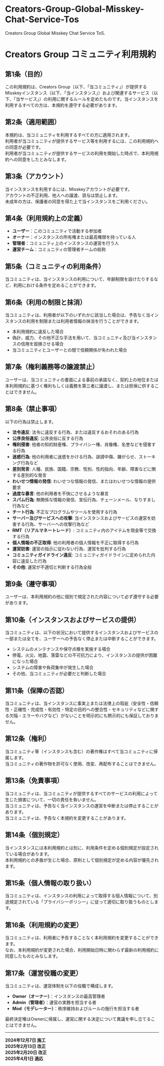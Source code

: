 # Creators-Group-Global-Misskey-Chat-Service-Tos
Creators Group Global Misskey Chat Service ToS.
# Creators Group コミュニティ利用規約

## 第1条（目的）
この利用規約は、Creators Group（以下、「当コミュニティ」）が提供するMisskeyインスタンス（以下、「当インスタンス」）および関連するサービス（以下、「当サービス」）の利用に関するルールを定めたものです。当インスタンスを利用するすべての方は、本規約を遵守する必要があります。

## 第2条（適用範囲）
本規約は、当コミュニティを利用するすべての方に適用されます。  
利用者が当コミュニティが提供するサービス等を利用するには、この利用規約への同意が必要です。  
利用者が当コミュニティが提供するサービスの利用を開始した時点で、本利用規約への同意をしたとみなします。

## 第3条（アカウント）
当インスタンスを利用するには、Misskeyアカウントが必要です。  
アカウントの不正利用、他人への譲渡、貸与は禁止します。  
未成年の方は、保護者の同意を得た上で当インスタンスをご利用ください。

## 第4条（利用規約上の定義）
- **ユーザー**：このコミュニティで活動する参加者  
- **オーナー**：インスタンスの所有権または最高権限を持っている人  
- **管理者**：コミュニティ上のインスタンスの運営を行う人  
- **運営チーム**：コミュニティの管理者チームの総称

## 第5条（コミュニティの利用条件）
当コミュニティは、当インスタンスの利用について、年齢制限を設けたりするなど、利用における条件を定めることができます。

## 第6条（利用の制限と抹消）
当コミュニティは、利用者が以下のいずれかに該当した場合は、予告なく当インスタンスの利用を制限または利用者情報の抹消を行うことができます。  
- 本利用規約に違反した場合  
- 偽計、威力、その他不正な手法を用いて、当コミュニティ及び当インスタンスの信用を毀損させる場合  
- 当コミュニティとユーザーとの間で信頼関係が失われた場合  

## 第7条（権利義務等の譲渡禁止）
ユーザーは、当コミュニティの書面による事前の承諾なく、契約上の地位または本利用規約に基づく権利もしくは義務を第三者に譲渡し、または担保に供することはできません。

## 第8条（禁止事項）
以下の行為は禁止します。  
- **法令違反**: 法令に違反する行為、または違反するおそれのある行為  
- **公序良俗違反**: 公序良俗に反する行為  
- **権利侵害**: 他者の知的財産権、プライバシー権、肖像権、名誉などを侵害する行為  
- **迷惑行為**: 他の利用者に迷惑をかける行為、誹謗中傷、嫌がらせ、ストーキング行為など  
- **差別発言**: 人種、民族、国籍、宗教、性別、性的指向、年齢、障害などに関する差別的な発言  
- **わいせつ情報の発信**: わいせつな情報の発信、またはわいせつな情報の提供要求  
- **過度な暴言**: 他の利用者を不快にさせるような暴言  
- **スパム行為**: 無関係な情報の発信、宣伝行為、チェーンメール、なりすまし行為など  
- **チート行為**: 不正なプログラムやツールを使用する行為  
- **サーバー及びサービスへの攻撃**: 当インスタンスおよびサービスの運営を妨害する行為、サーバーへの攻撃行為など  
- **RMT（リアルマネートレード）**: コミュニティ内のアイテムを現金等で交換する行為  
- **個人情報の不正取得**: 他の利用者の個人情報を不正に取得する行為  
- **運営妨害**: 運営の指示に従わない行為、運営を批判する行為  
- **コミュニティガイドライン違反**: コミュニティガイドラインに定められた内容に違反した行為  
- **その他**: 運営が不適切と判断する行為全般

## 第9条（遵守事項）
ユーザーは、本利用規約の他に個別で規定された内容について必ず遵守する必要があります。

## 第10条（インスタンスおよびサービスの提供）
当コミュニティは、以下の状況において提供するインスタンスおよびサービスの一部または全てを、ユーザーへの予告なく停止または中断することができます。  
- システムのメンテナンスや保守点検を実施する場合  
- 停電、火災、地震、落雷などの不可抗力により、インスタンスの提供が困難になった場合  
- システムの障害や負荷集中が発生した場合  
- その他、当コミュニティが必要だと判断した場合

## 第11条（保障の否認）
当コミュニティは、当インスタンスに事実上または法律上の瑕疵（安全性・信頼性・正確性・完成性・有効性・特定の目的への整合性・セキュリティなどに関する欠陥・エラーやバグなど）がないことを明示的にも黙示的にも保証しておりません。

## 第12条（権利）
当コミュニティ等（インスタンスも含む）の著作権はすべて当コミュニティに帰属します。  
当コミュニティの著作物を許可なく使用、改変、再配布することはできません。

## 第13条（免責事項）
当コミュニティは、当コミュニティが提供するすべてのサービスの利用によって生じた損害について、一切の責任を負いません。  
当コミュニティは、予告なく当インスタンスの運営を中断または停止することがあります。  
当コミュニティは、予告なく本規約を変更することがあります。

## 第14条（個別規定）
当インスタンスには本利用規約とは別に、利用条件を定める個別規定が設定されている場合があります。  
本利用規約との矛盾が生じた場合、原則として個別規定が定める内容が優先されます。

## 第15条（個人情報の取り扱い）
当コミュニティは、インスタンスの利用によって取得する個人情報について、別途規定されている「プライバシーポリシー」に従って適切に取り扱うものとします。

## 第16条（利用規約の変更）
当コミュニティは、利用者に予告することなく本利用規約を変更することができます。  
なお、本利用規約が変更された場合、利用開始日時に関わらず最新の利用規約に同意したものとみなします。

## 第17条（運営役職の変更）
当コミュニティは、運営体制を以下の役職で構成します。  
- **Owner（オーナー）**：インスタンスの最高管理者  
- **Admin（管理者）**：運営の実務を担当する者  
- **Mod（モデレーター）**：秩序維持およびルールの施行を担当する者

最終決定権はOwnerに帰属し、運営に関する決定について異議を申し立てることはできません。

---

**2024年12月7日 施工**  
**2025年2月13日 改正**  
**2025年2月20日 改正**  
**2025年4月1日 適応**
